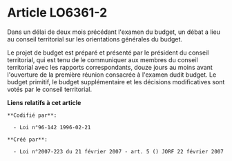# Article LO6361-2

Dans un délai de deux mois précédant l'examen du budget, un débat a lieu au conseil territorial sur les orientations
générales du budget.

Le projet de budget est préparé et présenté par le président du conseil territorial, qui est tenu de le communiquer aux
membres du conseil territorial avec les rapports correspondants, douze jours au moins avant l'ouverture de la première
réunion consacrée à l'examen dudit budget. Le budget primitif, le budget supplémentaire et les décisions modificatives sont
votés par le conseil territorial.

**Liens relatifs à cet article**

	**Codifié par**:

	  - Loi n°96-142 1996-02-21

	**Créé par**:

	  - Loi n°2007-223 du 21 février 2007 - art. 5 () JORF 22 février 2007
